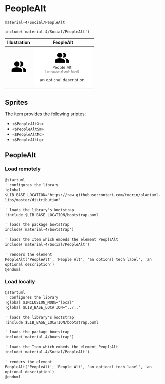 # PeopleAlt


```text
material-4/Social/PeopleAlt
```

```text
include('material-4/Social/PeopleAlt')
```



| Illustration | PeopleAlt |
| :---: | :---: |
| ![illustration for Illustration](../../material-4/Social/PeopleAlt.png) | ![illustration for PeopleAlt](../../material-4/Social/PeopleAlt.Local.png) |



## Sprites
The item provides the following sriptes:

- `<$PeopleAltXs>`
- `<$PeopleAltSm>`
- `<$PeopleAltMd>`
- `<$PeopleAltLg>`





## PeopleAlt

### Load remotely
```plantuml
@startuml
' configures the library
!global $LIB_BASE_LOCATION="https://raw.githubusercontent.com/tmorin/plantuml-libs/master/distribution"

' loads the library's bootstrap
!include $LIB_BASE_LOCATION/bootstrap.puml

' loads the package bootstrap
include('material-4/bootstrap')

' loads the Item which embeds the element PeopleAlt
include('material-4/Social/PeopleAlt')

' renders the element
PeopleAlt('PeopleAlt', 'People Alt', 'an optional tech label', 'an optional description')
@enduml
```

### Load locally
```plantuml
@startuml
' configures the library
!global $INCLUSION_MODE="local"
!global $LIB_BASE_LOCATION="../.."

' loads the library's bootstrap
!include $LIB_BASE_LOCATION/bootstrap.puml

' loads the package bootstrap
include('material-4/bootstrap')

' loads the Item which embeds the element PeopleAlt
include('material-4/Social/PeopleAlt')

' renders the element
PeopleAlt('PeopleAlt', 'People Alt', 'an optional tech label', 'an optional description')
@enduml
```

